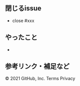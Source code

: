 ## 閉じるissue
- close #xxx

## やったこと
- 

<!--
## やっていないこと・困っていること
- 
-->

<!--
## スクリーンショット
- 
-->

## 参考リンク・補足など
© 2021 GitHub, Inc.
Terms
Privacy
